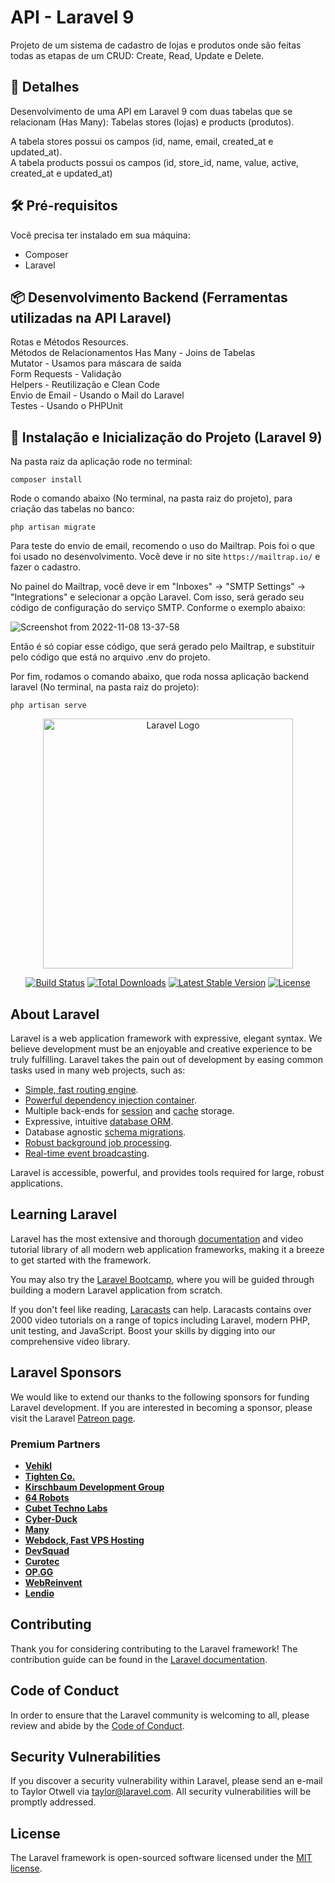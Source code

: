 # API - Laravel 9

Projeto de um sistema de cadastro de lojas e produtos onde são feitas todas as etapas de um CRUD: Create, Read, Update e Delete.


## 🚀 Detalhes


Desenvolvimento de uma API em Laravel 9 com duas tabelas que se relacionam (Has Many): Tabelas stores (lojas) e products (produtos).

A tabela stores possui os campos (id, name, email, created_at e updated_at).<br/>
A tabela products possui os campos (id, store_id, name, value, active, created_at e updated_at)


## 🛠️ Pré-requisitos


Você precisa ter instalado em sua máquina:

- Composer<br/>
- Laravel<br/>

## 📦 Desenvolvimento Backend (Ferramentas utilizadas na API Laravel)

Rotas e Métodos Resources.<br/>
Métodos de Relacionamentos Has Many - Joins de Tabelas<br/>
Mutator - Usamos para máscara de saída<br/>
Form Requests - Validação<br/>
Helpers - Reutilização e Clean Code<br/>
Envio de Email - Usando o Mail do Laravel<br/>
Testes - Usando o PHPUnit<br/>


## 🔧 Instalação e Inicialização do Projeto (Laravel 9)


Na pasta raiz da aplicação rode no terminal:

`composer install`


Rode o comando abaixo (No terminal, na pasta raiz do projeto), para criação das tabelas no banco:
 
`php artisan migrate`


Para teste do envio de email, recomendo o uso do Mailtrap. Pois foi o que foi usado no desenvolvimento. Você deve ir no site `https://mailtrap.io/` e fazer o cadastro.

No painel do Mailtrap, você deve ir em "Inboxes" -> "SMTP Settings" -> "Integrations" e selecionar a opção Laravel.
Com isso, será gerado seu código de configuração do serviço SMTP. Conforme o exemplo abaixo:

![Screenshot from 2022-11-08 13-37-58](https://user-images.githubusercontent.com/44420212/200623270-23adfd08-3eb0-4f94-b7e1-c59c52ae0fa0.png)

Então é só copiar esse código, que será gerado pelo Mailtrap, e substituir pelo código que está no arquivo .env do projeto.


Por fim, rodamos o comando abaixo, que roda nossa aplicação backend laravel (No terminal, na pasta raiz do projeto):
 
`php artisan serve`



<p align="center"><a href="https://laravel.com" target="_blank"><img src="https://raw.githubusercontent.com/laravel/art/master/logo-lockup/5%20SVG/2%20CMYK/1%20Full%20Color/laravel-logolockup-cmyk-red.svg" width="400" alt="Laravel Logo"></a></p>

<p align="center">
<a href="https://travis-ci.org/laravel/framework"><img src="https://travis-ci.org/laravel/framework.svg" alt="Build Status"></a>
<a href="https://packagist.org/packages/laravel/framework"><img src="https://img.shields.io/packagist/dt/laravel/framework" alt="Total Downloads"></a>
<a href="https://packagist.org/packages/laravel/framework"><img src="https://img.shields.io/packagist/v/laravel/framework" alt="Latest Stable Version"></a>
<a href="https://packagist.org/packages/laravel/framework"><img src="https://img.shields.io/packagist/l/laravel/framework" alt="License"></a>
</p>

## About Laravel

Laravel is a web application framework with expressive, elegant syntax. We believe development must be an enjoyable and creative experience to be truly fulfilling. Laravel takes the pain out of development by easing common tasks used in many web projects, such as:

- [Simple, fast routing engine](https://laravel.com/docs/routing).
- [Powerful dependency injection container](https://laravel.com/docs/container).
- Multiple back-ends for [session](https://laravel.com/docs/session) and [cache](https://laravel.com/docs/cache) storage.
- Expressive, intuitive [database ORM](https://laravel.com/docs/eloquent).
- Database agnostic [schema migrations](https://laravel.com/docs/migrations).
- [Robust background job processing](https://laravel.com/docs/queues).
- [Real-time event broadcasting](https://laravel.com/docs/broadcasting).

Laravel is accessible, powerful, and provides tools required for large, robust applications.

## Learning Laravel

Laravel has the most extensive and thorough [documentation](https://laravel.com/docs) and video tutorial library of all modern web application frameworks, making it a breeze to get started with the framework.

You may also try the [Laravel Bootcamp](https://bootcamp.laravel.com), where you will be guided through building a modern Laravel application from scratch.

If you don't feel like reading, [Laracasts](https://laracasts.com) can help. Laracasts contains over 2000 video tutorials on a range of topics including Laravel, modern PHP, unit testing, and JavaScript. Boost your skills by digging into our comprehensive video library.

## Laravel Sponsors

We would like to extend our thanks to the following sponsors for funding Laravel development. If you are interested in becoming a sponsor, please visit the Laravel [Patreon page](https://patreon.com/taylorotwell).

### Premium Partners

- **[Vehikl](https://vehikl.com/)**
- **[Tighten Co.](https://tighten.co)**
- **[Kirschbaum Development Group](https://kirschbaumdevelopment.com)**
- **[64 Robots](https://64robots.com)**
- **[Cubet Techno Labs](https://cubettech.com)**
- **[Cyber-Duck](https://cyber-duck.co.uk)**
- **[Many](https://www.many.co.uk)**
- **[Webdock, Fast VPS Hosting](https://www.webdock.io/en)**
- **[DevSquad](https://devsquad.com)**
- **[Curotec](https://www.curotec.com/services/technologies/laravel/)**
- **[OP.GG](https://op.gg)**
- **[WebReinvent](https://webreinvent.com/?utm_source=laravel&utm_medium=github&utm_campaign=patreon-sponsors)**
- **[Lendio](https://lendio.com)**

## Contributing

Thank you for considering contributing to the Laravel framework! The contribution guide can be found in the [Laravel documentation](https://laravel.com/docs/contributions).

## Code of Conduct

In order to ensure that the Laravel community is welcoming to all, please review and abide by the [Code of Conduct](https://laravel.com/docs/contributions#code-of-conduct).

## Security Vulnerabilities

If you discover a security vulnerability within Laravel, please send an e-mail to Taylor Otwell via [taylor@laravel.com](mailto:taylor@laravel.com). All security vulnerabilities will be promptly addressed.

## License

The Laravel framework is open-sourced software licensed under the [MIT license](https://opensource.org/licenses/MIT).
